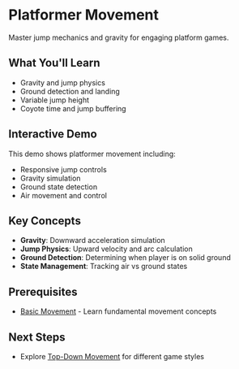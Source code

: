 # Platformer Movement

<!-- embed-gdEmbed: {$PATH}/platformer_movement -->

Master jump mechanics and gravity for engaging platform games.

## What You'll Learn

- Gravity and jump physics
- Ground detection and landing
- Variable jump height
- Coyote time and jump buffering

## Interactive Demo

This demo shows platformer movement including:
- Responsive jump controls
- Gravity simulation
- Ground state detection
- Air movement and control


## Key Concepts

- **Gravity**: Downward acceleration simulation
- **Jump Physics**: Upward velocity and arc calculation
- **Ground Detection**: Determining when player is on solid ground
- **State Management**: Tracking air vs ground states

## Prerequisites

- [Basic Movement](../basic_movement/) - Learn fundamental movement concepts

## Next Steps

- Explore [Top-Down Movement](../top_down_movement/) for different game styles

